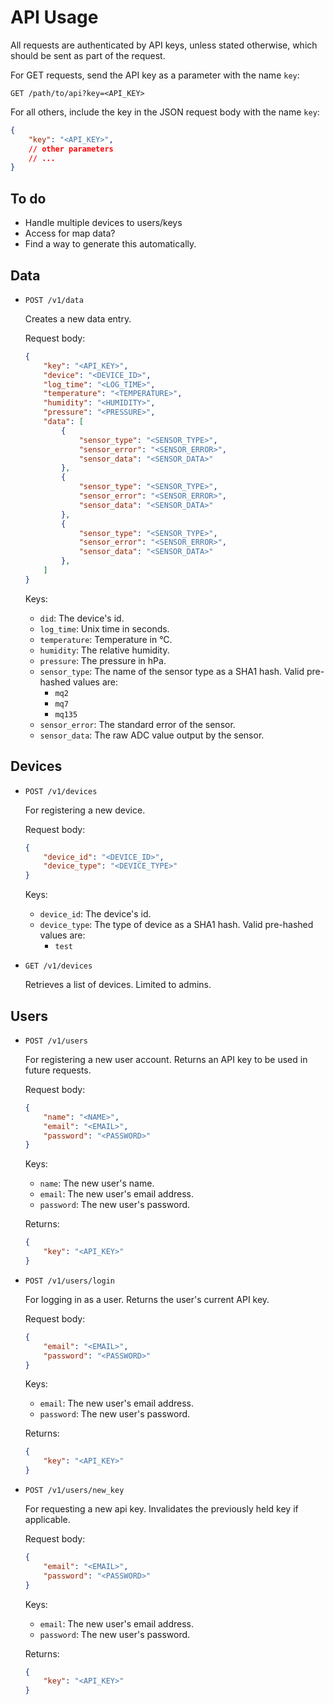 # API Usage

All requests are authenticated by API keys, unless stated otherwise, which should be sent as part of the request.

For GET requests, send the API key as a parameter with the name `key`:
```
GET /path/to/api?key=<API_KEY>
```

For all others, include the key in the JSON request body with the name `key`:
```json
{
	"key": "<API_KEY>",
	// other parameters
	// ...
}
```

## To do
* Handle multiple devices to users/keys
* Access for map data?
* Find a way to generate this automatically.

## Data
* `POST /v1/data`

	Creates a new data entry.

	Request body:
	```json
	{
		"key": "<API_KEY>",
		"device": "<DEVICE_ID>",
		"log_time": "<LOG_TIME>",
		"temperature": "<TEMPERATURE>",
		"humidity": "<HUMIDITY>",
		"pressure": "<PRESSURE>",
		"data": [
			{
				"sensor_type": "<SENSOR_TYPE>",
				"sensor_error": "<SENSOR_ERROR>",
				"sensor_data": "<SENSOR_DATA>"
			},
			{
				"sensor_type": "<SENSOR_TYPE>",
				"sensor_error": "<SENSOR_ERROR>",
				"sensor_data": "<SENSOR_DATA>"
			},
			{
				"sensor_type": "<SENSOR_TYPE>",
				"sensor_error": "<SENSOR_ERROR>",
				"sensor_data": "<SENSOR_DATA>"
			},
		]
	}
	```

	Keys:
	* `did`: The device's id.
	* `log_time`: Unix time in seconds.
	* `temperature`: Temperature in °C.
	* `humidity`: The relative humidity.
	* `pressure`: The pressure in hPa.
	* `sensor_type`: The name of the sensor type as a SHA1 hash. Valid pre-hashed values are:
		* `mq2`
		* `mq7`
		* `mq135`
	* `sensor_error`: The standard error of the sensor.
	* `sensor_data`: The raw ADC value output by the sensor.

## Devices
* `POST /v1/devices`

	For registering a new device.

	Request body:
	```json
	{
		"device_id": "<DEVICE_ID>",
		"device_type": "<DEVICE_TYPE>"
	}
	```

	Keys:
	* `device_id`: The device's id.
	* `device_type`: The type of device as a SHA1 hash. Valid pre-hashed values are:
		* `test`

* `GET /v1/devices`

	Retrieves a list of devices. Limited to admins.

## Users
* `POST /v1/users`

	For registering a new user account. Returns an API key to be used in future requests.

	Request body:
	```json
	{
		"name": "<NAME>",
		"email": "<EMAIL>",
		"password": "<PASSWORD>"
	}
	```

	Keys:
	* `name`: The new user's name.
	* `email`: The new user's email address.
	* `password`: The new user's password.

	Returns:
	```json
	{
		"key": "<API_KEY>"
	}
	```

* `POST /v1/users/login`

	For logging in as a user. Returns the user's current API key.

	Request body:
	```json
	{
		"email": "<EMAIL>",
		"password": "<PASSWORD>"
	}
	```

	Keys:
	* `email`: The new user's email address.
	* `password`: The new user's password.

	Returns:
	```json
	{
		"key": "<API_KEY>"
	}
	```

* `POST /v1/users/new_key`

	For requesting a new api key. Invalidates the previously held key if applicable.

	Request body:
	```json
	{
		"email": "<EMAIL>",
		"password": "<PASSWORD>"
	}
	```

	Keys:
	* `email`: The new user's email address.
	* `password`: The new user's password.

	Returns:
	```json
	{
		"key": "<API_KEY>"
	}
	```
